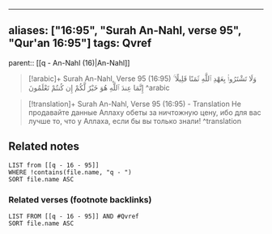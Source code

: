 
---
aliases: ["16:95", "Surah An-Nahl, verse 95", "Qur'an 16:95"]
tags: Qvref
---

parent:: [[q - An-Nahl (16)|An-Nahl]]

> [!arabic]+ Surah An-Nahl, Verse 95 (16:95)
> <span class="quran-arabic">وَلَا تَشْتَرُوا۟ بِعَهْدِ ٱللَّهِ ثَمَنًا قَلِيلًا ۚ إِنَّمَا عِندَ ٱللَّهِ هُوَ خَيْرٌ لَّكُمْ إِن كُنتُمْ تَعْلَمُونَ</span>
^arabic

> [!translation]+ Surah An-Nahl, Verse 95 (16:95) - Translation
> Не продавайте данные Аллаху обеты за ничтожную цену, ибо для вас лучше то, что у Аллаха, если бы вы только знали!
^translation



## Related notes
```dataview
LIST from [[q - 16 - 95]]
WHERE !contains(file.name, "q - ")
SORT file.name ASC
```

### Related verses (footnote backlinks)
```dataview
LIST FROM [[q - 16 - 95]] AND #Qvref
SORT file.name ASC
```

